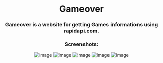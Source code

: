 <div align="center">
<h1>Gameover</h1>


### Gameover is a website for getting Games informations using rapidapi.com.


<h3>Screenshots:</h3>


![image](https://i.imgur.com/mgfCRXI.png)
![image](https://i.imgur.com/I33DMRN.png)
![image](https://i.imgur.com/3dRB2IU.png)
![image](https://i.imgur.com/1m4HfKE.png)
![image](https://i.imgur.com/VNxCPiy.png)
